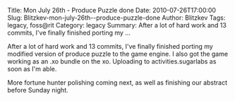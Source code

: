 Title: Mon July 26th - Produce Puzzle done
Date: 2010-07-26T17:00:00
Slug: Blitzkev-mon-july-26th--produce-puzzle-done
Author: Blitzkev
Tags: legacy, foss@rit
Category: legacy
Summary: After a lot of hard work and 13 commits, I've finally finished porting my ... 

After a lot of hard work and 13 commits, I've finally finished porting my
modified version of produce puzzle to the game engine. I also got the game
working as an .xo bundle on the xo. Uploading to activities.sugarlabs as soon
as I'm able.

More fortune hunter polishing coming next, as well as finishing our abstract
before Sunday night.

